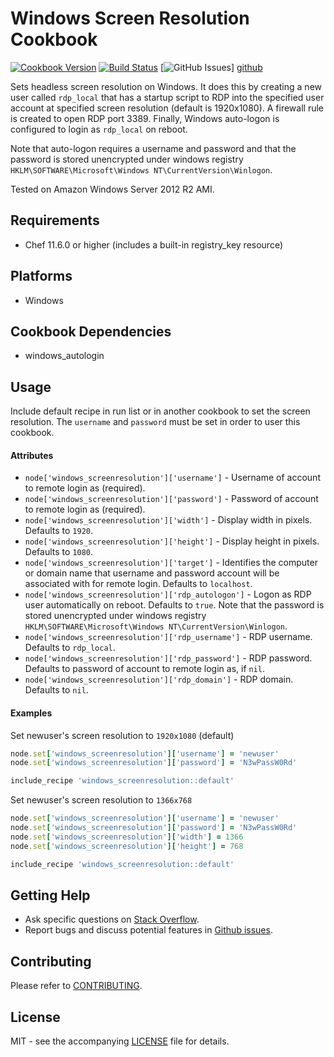 # Windows Screen Resolution Cookbook

[![Cookbook Version](http://img.shields.io/cookbook/v/windows_screenresolution.svg?style=flat-square)][cookbook]
[![Build Status](http://img.shields.io/travis/dhoer/chef-windows_screenresolution.svg?style=flat-square)][travis]
[![GitHub Issues](http://img.shields.io/github/issues/dhoer/chef-windows_screenresolution.svg?style=flat-square)]
[github]

[cookbook]: https://supermarket.chef.io/cookbooks/windows_screenresolution
[travis]: https://travis-ci.org/dhoer/chef-windows_screenresolution
[github]: https://github.com/dhoer/chef-windows_screenresolution/issues

Sets headless screen resolution on Windows.  It does this by creating a new user called `rdp_local` that has a
startup script to RDP into the specified user account at specified screen resolution (default is 1920x1080). A
firewall rule is created to open RDP port 3389. Finally, Windows auto-logon is configured to login as `rdp_local` 
on reboot.

Note that auto-logon requires a username and password and that the password is stored unencrypted under 
windows registry `HKLM\SOFTWARE\Microsoft\Windows NT\CurrentVersion\Winlogon`.

Tested on Amazon Windows Server 2012 R2 AMI.

## Requirements

- Chef 11.6.0 or higher (includes a built-in registry_key resource)

## Platforms

- Windows

## Cookbook Dependencies

- windows_autologin

## Usage

Include default recipe in run list or in another cookbook to set the screen resolution. 
The `username` and `password` must be set in order to user this cookbook.  

#### Attributes

- `node['windows_screenresolution']['username']` - Username of account to remote login as (required).
- `node['windows_screenresolution']['password']` - Password of account to remote login as (required).
- `node['windows_screenresolution']['width']` -  Display width in pixels. Defaults to `1920`.
- `node['windows_screenresolution']['height']` - Display height in pixels. Defaults to `1080`.
- `node['windows_screenresolution']['target']` -   Identifies the computer or domain name that username and password 
account will be associated with for remote login. Defaults to `localhost`.
- `node['windows_screenresolution']['rdp_autologon']` - Logon as RDP user automatically on reboot. Defaults to `true`. 
Note that the password is stored unencrypted under windows registry 
`HKLM\SOFTWARE\Microsoft\Windows NT\CurrentVersion\Winlogon`.
- `node['windows_screenresolution']['rdp_username']` -  RDP username. Defaults to `rdp_local`.
- `node['windows_screenresolution']['rdp_password']` - RDP password. Defaults to password of account to remote login 
as, if `nil`.
- `node['windows_screenresolution']['rdp_domain']` -  RDP domain. Defaults to `nil`.

#### Examples

Set newuser's screen resolution to `1920x1080` (default)

```ruby
node.set['windows_screenresolution']['username'] = 'newuser'
node.set['windows_screenresolution']['password'] = 'N3wPassW0Rd'

include_recipe 'windows_screenresolution::default'
```

Set newuser's screen resolution to `1366x768`

```ruby
node.set['windows_screenresolution']['username'] = 'newuser'
node.set['windows_screenresolution']['password'] = 'N3wPassW0Rd'
node.set['windows_screenresolution']['width'] = 1366
node.set['windows_screenresolution']['height'] = 768

include_recipe 'windows_screenresolution::default'
```

## Getting Help

- Ask specific questions on [Stack Overflow](http://stackoverflow.com/questions/tagged/chef-windows_screenresolution).
- Report bugs and discuss potential features in 
[Github issues](https://github.com/dhoer/chef-windows_screenresolution/issues).

## Contributing

Please refer to [CONTRIBUTING](https://github.com/dhoer/chef-windows_screenresolution/blob/master/CONTRIBUTING.md).

## License

MIT - see the accompanying [LICENSE](https://github.com/dhoer/chef-windows_screenresolution/blob/master/LICENSE.md) 
file for details.
